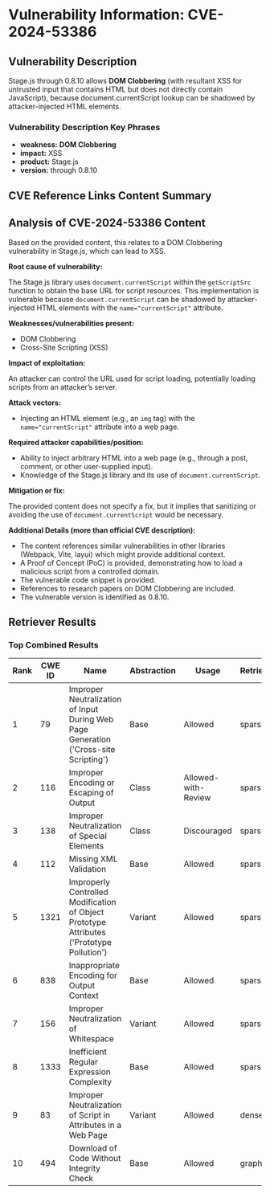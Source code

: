 # Vulnerability Information: CVE-2024-53386

## Vulnerability Description
Stage.js through 0.8.10 allows **DOM Clobbering** (with resultant XSS for untrusted input that contains HTML but does not directly contain JavaScript), because document.currentScript lookup can be shadowed by attacker-injected HTML elements.

### Vulnerability Description Key Phrases
- **weakness:** **DOM Clobbering**
- **impact:** XSS
- **product:** Stage.js
- **version:** through 0.8.10

## CVE Reference Links Content Summary
## Analysis of CVE-2024-53386 Content

Based on the provided content, this relates to a DOM Clobbering vulnerability in Stage.js, which can lead to XSS.

**Root cause of vulnerability:**

The Stage.js library uses `document.currentScript` within the `getScriptSrc` function to obtain the base URL for script resources. This implementation is vulnerable because `document.currentScript` can be shadowed by attacker-injected HTML elements with the `name="currentScript"` attribute.

**Weaknesses/vulnerabilities present:**

*   DOM Clobbering
*   Cross-Site Scripting (XSS)

**Impact of exploitation:**

An attacker can control the URL used for script loading, potentially loading scripts from an attacker’s server.

**Attack vectors:**

*   Injecting an HTML element (e.g., an `img` tag) with the `name="currentScript"` attribute into a web page.

**Required attacker capabilities/position:**

*   Ability to inject arbitrary HTML into a web page (e.g., through a post, comment, or other user-supplied input).
*   Knowledge of the Stage.js library and its use of `document.currentScript`.

**Mitigation or fix:**

The provided content does not specify a fix, but it implies that sanitizing or avoiding the use of `document.currentScript` would be necessary.

**Additional Details (more than official CVE description):**

*   The content references similar vulnerabilities in other libraries (Webpack, Vite, layui) which might provide additional context.
*   A Proof of Concept (PoC) is provided, demonstrating how to load a malicious script from a controlled domain.
*   The vulnerable code snippet is provided.
*   References to research papers on DOM Clobbering are included.
*   The vulnerable version is identified as 0.8.10.

## Retriever Results

### Top Combined Results

| Rank | CWE ID | Name | Abstraction | Usage  | Retrievers | Individual Scores |
|------|--------|------|-------------|-------|------------|-------------------|
| 1 | 79 | Improper Neutralization of Input During Web Page Generation ('Cross-site Scripting') | Base | Allowed | sparse | 0.211 |
| 2 | 116 | Improper Encoding or Escaping of Output | Class | Allowed-with-Review | sparse | 0.200 |
| 3 | 138 | Improper Neutralization of Special Elements | Class | Discouraged | sparse | 0.174 |
| 4 | 112 | Missing XML Validation | Base | Allowed | sparse | 0.171 |
| 5 | 1321 | Improperly Controlled Modification of Object Prototype Attributes ('Prototype Pollution') | Variant | Allowed | sparse | 0.158 |
| 6 | 838 | Inappropriate Encoding for Output Context | Base | Allowed | sparse | 0.153 |
| 7 | 156 | Improper Neutralization of Whitespace | Variant | Allowed | sparse | 0.152 |
| 8 | 1333 | Inefficient Regular Expression Complexity | Base | Allowed | sparse | 0.145 |
| 9 | 83 | Improper Neutralization of Script in Attributes in a Web Page | Variant | Allowed | dense | 0.600 |
| 10 | 494 | Download of Code Without Integrity Check | Base | Allowed | graph | 0.002 |

